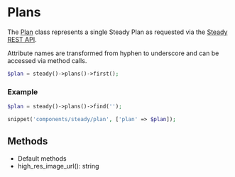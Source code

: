 # Plans

The [Plan](https://github.com/soerenengels/kirby-steady/blob/main/classes/Steady/Plan.php) class represents a single Steady Plan as requested via the [Steady REST API](https://developers.steadyhq.com/#plans).

Attribute names are transformed from hyphen to underscore and can be accessed via method calls.

```php
$plan = steady()->plans()->first();
```

### Example

```php [Snippet]
$plan = steady()->plans()->find('');

snippet('components/steady/plan', ['plan' => $plan]);
```

## Methods

- Default methods
- high_res_image_url(): string
